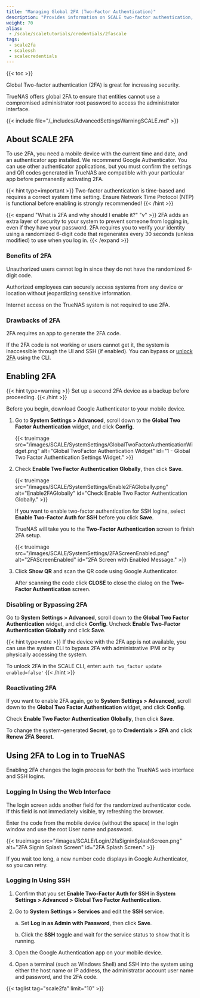```yaml
---
title: "Managing Global 2FA (Two-Factor Authentication)"
description: "Provides information on SCALE two-factor authentication, setting it up, and logging in with it enabled."
weight: 70
alias:
 - /scale/scaletutorials/credentials/2fascale
tags:
 - scale2fa
 - scalessh
 - scalecredentials
---
```


{{< toc >}}

Global Two-factor authentication (2FA) is great for increasing security.

TrueNAS offers global 2FA to ensure that entities cannot use a compromised administrator root password to access the administrator interface.

{{< include file="/_includes/AdvancedSettingsWarningSCALE.md" >}}

## About SCALE 2FA

To use 2FA, you need a mobile device with the current time and date, and an authenticator app installed. We recommend Google Authenticator.
You can use other authenticator applications, but you must confirm the settings and QR codes generated in TrueNAS are compatible with your particular app before permanently activating 2FA.

{{< hint type=important >}}
Two-factor authentication is time-based and requires a correct system time setting.
Ensure Network Time Protocol (NTP) is functional before enabling is strongly recommended!
{{< /hint >}}

{{< expand "What is 2FA and why should I enable it?" "v" >}}
2FA adds an extra layer of security to your system to prevent someone from logging in, even if they have your password.
2FA requires you to verify your identity using a randomized 6-digit code that regenerates every 30 seconds (unless modified) to use when you log in.
{{< /expand >}}
### Benefits of 2FA

Unauthorized users cannot log in since they do not have the randomized 6-digit code.

Authorized employees can securely access systems from any device or location without jeopardizing sensitive information.

Internet access on the TrueNAS system is not required to use 2FA.

### Drawbacks of 2FA

2FA requires an app to generate the 2FA code.

If the 2FA code is not working or users cannot get it, the system is inaccessible through the UI and SSH (if enabled). You can bypass or [unlock 2FA](#disabling-or-bypassing-2fa) using the CLI.

## Enabling 2FA

{{< hint type=warning >}}
Set up a second 2FA device as a backup before proceeding.
{{< /hint >}}

Before you begin, download Google Authenticator to your mobile device.

1. Go to **System Settings > Advanced**, scroll down to the **Global Two Factor Authentication** widget, and click **Config**.

   {{< trueimage src="/images/SCALE/SystemSettings/GlobalTwoFactorAuthenticationWidget.png" alt="Global TwoFactor Authentication Widget" id="1 - Global Two Factor Authentication Settings Widget." >}}

2. Check **Enable Two Factor Authentication Globally**, then click **Save**.
  
   {{< trueimage src="/images/SCALE/SystemSettings/Enable2FAGlobally.png" alt="Enable2FAGlobally" id="Check Enable Two Factor Authentication Globally." >}}

   If you want to enable two-factor authentication for SSH logins, select **Enable Two-Factor Auth for SSH** before you click **Save**.

   TrueNAS will take you to the **Two-Factor Authentication** screen to finish 2FA setup.

   {{< trueimage src="/images/SCALE/SystemSettings/2FAScreenEnabled.png" alt="2FAScreenEnabled" id="2FA Screen with Enabled Message." >}}

3. Click **Show QR** and scan the QR code using Google Authenticator.

   After scanning the code click **CLOSE** to close the dialog on the **Two-Factor Authentication** screen.

### Disabling or Bypassing 2FA

Go to **System Settings > Advanced**, scroll down to the **Global Two Factor Authentication** widget, and click **Config**. Uncheck **Enable Two-Factor Authentication Globally** and click **Save**.

{{< hint type=note >}}
If the device with the 2FA app is not available, you can use the system CLI to bypass 2FA with administrative IPMI or by physically accessing the system.

To unlock 2FA in the SCALE CLI, enter:  `auth two_factor update enabled=false'`
{{< /hint >}}

### Reactivating 2FA

If you want to enable 2FA again, go to **System Settings > Advanced**, scroll down to the **Global Two Factor Authentication** widget, and click **Config**.

Check **Enable Two Factor Authentication Globally**, then click **Save**.

To change the system-generated **Secret**, go to **Credentials > 2FA** and click **Renew 2FA Secret**.

## Using 2FA to Log in to TrueNAS

Enabling 2FA changes the login process for both the TrueNAS web interface and SSH logins.

### Logging In Using the Web Interface
The login screen adds another field for the randomized authenticator code. If this field is not immediately visible, try refreshing the browser.

Enter the code from the mobile device (without the space) in the login window and use the root User name and password.

{{< trueimage src="/images/SCALE/Login/2faSigninSplashScreen.png" alt="2FA Signin Splash Screen" id="2FA Splash Screen." >}}

If you wait too long, a new number code displays in Google Authenticator, so you can retry.

### Logging In Using SSH

1. Confirm that you set **Enable Two-Factor Auth for SSH** in **System Settings > Advanced > Global Two Factor Authentication**.

2. Go to **System Settings > Services** and edit the **SSH** service.

   a. Set **Log in as Admin with Password**, then click **Save**.

   b. Click the **SSH** toggle and wait for the service status to show that it is running.

3. Open the Google Authentication app on your mobile device.

4. Open a terminal (such as Windows Shell) and SSH into the system using either the host name or IP address, the administrator account user name and password, and the 2FA code.

{{< taglist tag="scale2fa" limit="10" >}}
